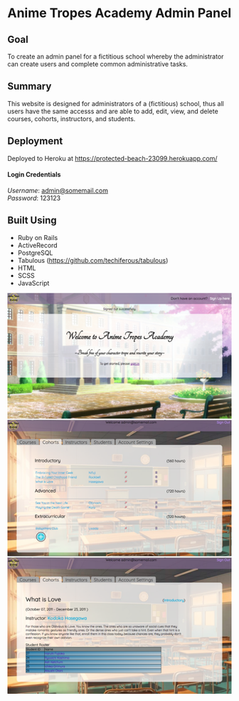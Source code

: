 # Anime Tropes Academy Admin Panel

## Goal
To create an admin panel for a fictitious school whereby the administrator can create users and complete common administrative tasks.

## Summary
This website is designed for administrators of a (fictitious) school, thus all users have the same accesss and are able to add, edit, view, and delete courses, cohorts, instructors, and students.

## Deployment
Deployed to Heroku at https://protected-beach-23099.herokuapp.com/

#### Login Credentials
*Username*: admin@somemail.com <br>
*Password*: 123123

## Built Using
* Ruby on Rails
* ActiveRecord
* PostgreSQL
* Tabulous (https://github.com/techiferous/tabulous)
* HTML
* SCSS
* JavaScript

<img src="adminPanel_home.png">
<img src="adminPanel_cohorts.png">
<img src="adminPanel_cohortExample.png">
